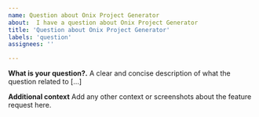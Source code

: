 ```yaml
---
name: Question about Onix Project Generator
about:  I have a question about Onix Project Generator
title: 'Question about Onix Project Generator'
labels: 'question'
assignees: ''

---
```


**What is your question?.**
A clear and concise description of what the question related to [...]

**Additional context**
Add any other context or screenshots about the feature request here.
